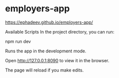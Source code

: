 # employers-app

https://ephadeev.github.io/employers-app/

Available Scripts
In the project directory, you can run:

npm run dev

Runs the app in the development mode.

Open http://127.0.0.1:8090 to view it in the browser.

The page will reload if you make edits.
